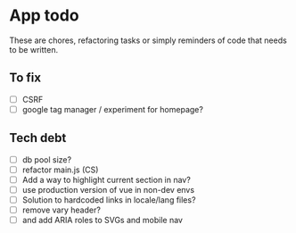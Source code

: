 # App todo

These are chores, refactoring tasks or simply reminders of code that needs to be written.

## To fix
- [ ] CSRF
- [ ] google tag manager / experiment for homepage?

## Tech debt
- [ ] db pool size?
- [ ] refactor main.js (CS)
- [ ] Add a way to highlight current section in nav?
- [ ] use production version of vue in non-dev envs
- [ ] Solution to hardcoded links in locale/lang files? 
- [ ] remove vary header?
- [ ] and add ARIA roles to SVGs and mobile nav
